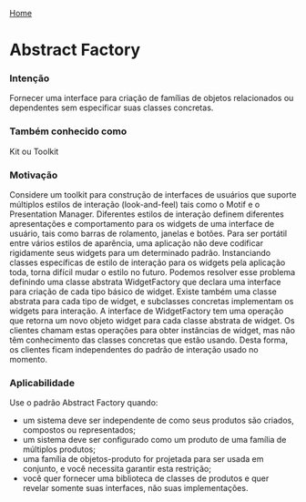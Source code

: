 [Home](./readme.md)

# Abstract Factory

### Intenção
Fornecer uma interface para criação de famílias de objetos relacionados ou dependentes sem especificar suas classes concretas.

### Também conhecido como
Kit ou Toolkit

### Motivação
Considere um toolkit para construção de interfaces de usuários que suporte múltiplos estilos de interação (look-and-feel) tais como o Motif e o Presentation Manager. Diferentes estilos de interação definem diferentes apresentações e comportamento para os widgets de uma interface de usuário, tais como barras de rolamento, janelas e botões. Para ser portátil entre vários estilos de aparência, uma aplicação não deve codificar rigidamente seus widgets para um determinado padrão. Instanciando classes específicas de estilo de interação para os widgets pela aplicação toda, torna difícil mudar o estilo no futuro. Podemos resolver esse problema definindo uma classe abstrata WidgetFactory que declara uma interface para criação de cada tipo básico de widget. Existe também uma classe abstrata para cada tipo de widget, e subclasses concretas implementam os widgets para interação. A interface de WidgetFactory tem uma operação que retorna um novo objeto widget para cada classe abstrata de widget. Os clientes chamam estas operações para obter instâncias de widget, mas não têm conhecimento das classes concretas que estão usando. Desta forma, os clientes ficam independentes do padrão de interação usado no momento.

### Aplicabilidade
Use o padrão Abstract Factory quando:
- um sistema deve ser independente de como seus produtos são criados, compostos ou representados; 
- um sistema deve ser configurado como um produto de uma família de múltiplos produtos; 
- uma família de objetos-produto for projetada para ser usada em conjunto, e você necessita garantir esta restrição; 
- você quer fornecer uma biblioteca de classes de produtos e quer revelar somente suas interfaces, não suas implementações.
